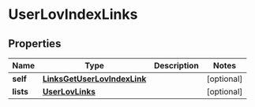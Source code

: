 
# UserLovIndexLinks

## Properties
Name | Type | Description | Notes
------------ | ------------- | ------------- | -------------
**self** | [**LinksGetUserLovIndexLink**](LinksGetUserLovIndexLink.md) |  |  [optional]
**lists** | [**UserLovLinks**](UserLovLinks.md) |  |  [optional]



